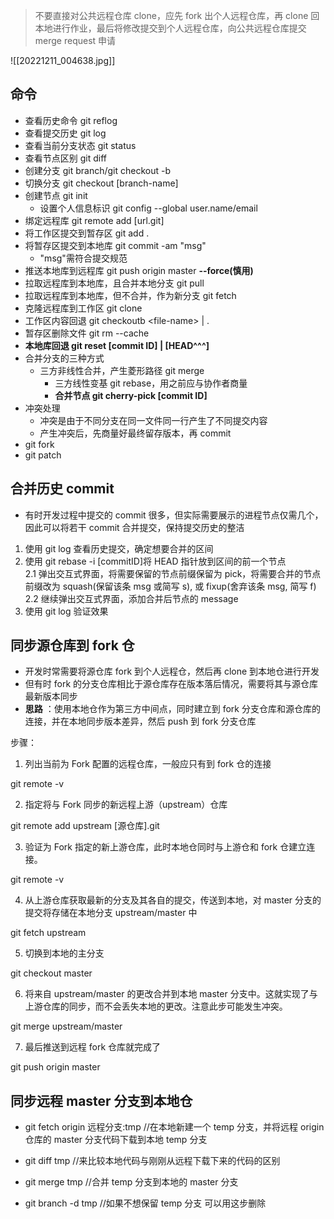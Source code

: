 > 不要直接对公共远程仓库 clone，应先 fork 出个人远程仓库，再 clone 回本地进行作业，最后将修改提交到个人远程仓库，向公共远程仓库提交 merge request 申请

![[20221211_004638.jpg]]

## 命令

- 查看历史命令 git reflog
- 查看提交历史 git log
- 查看当前分支状态 git status
- 查看节点区别 git diff
- 创建分支 git branch/git checkout -b
- 切换分支 git checkout \[branch-name\]
- 创建节点 git init
  - 设置个人信息标识 git config --global user.name/email
- 绑定远程库 git remote add \[url.git\]
- 将工作区提交到暂存区 git add .
- 将暂存区提交到本地库 git commit -am "msg"
  - "msg"需符合提交规范
- 推送本地库到远程库 git push origin master **--force(慎用)**
- 拉取远程库到本地库，且合并本地分支 git pull
- 拉取远程库到本地库，但不合并，作为新分支 git fetch
- 克隆远程库到工作区 git clone
- 工作区内容回退 git checkoutb \<file-name\> | .
- 暂存区删除文件 git rm --cache
- **本地库回退 git reset \[commit ID\] | \[HEAD^^^\]**
- 合并分支的三种方式
  - 三方非线性合并，产生菱形路径 git merge
    - 三方线性变基 git rebase，用之前应与协作者商量
    - **合并节点 git cherry-pick \[commit ID\]**
- 冲突处理
  - 冲突是由于不同分支在同一文件同一行产生了不同提交内容
  - 产生冲突后，先商量好最终留存版本，再 commit
- git fork
- git patch

## 合并历史 commit

- 有时开发过程中提交的 commit 很多，但实际需要展示的进程节点仅需几个，因此可以将若干 commit 合并提交，保持提交历史的整洁

1. 使用 git log 查看历史提交，确定想要合并的区间
2. 使用 git rebase -i \[commitID\]将 HEAD 指针放到区间的前一个节点  
   2.1 弹出交互式界面，将需要保留的节点前缀保留为 pick，将需要合并的节点前缀改为 squash(保留该条 msg 或简写 s), 或 fixup(舍弃该条 msg, 简写 f)
   2.2 继续弹出交互式界面，添加合并后节点的 message
3. 使用 git log 验证效果

## 同步源仓库到 fork 仓

- 开发时常需要将源仓库 fork 到个人远程仓，然后再 clone 到本地仓进行开发
- 但有时 fork 的分支仓库相比于源仓库存在版本落后情况，需要将其与源仓库最新版本同步
- **思路** ：使用本地仓作为第三方中间点，同时建立到 fork 分支仓库和源仓库的连接，并在本地同步版本差异，然后 push 到 fork 分支仓库

步骤：

1. 列出当前为 Fork 配置的远程仓库，一般应只有到 fork 仓的连接

git remote -v

2. 指定将与 Fork 同步的新远程上游（upstream）仓库

git remote add upstream \[源仓库\].git

3. 验证为 Fork 指定的新上游仓库，此时本地仓同时与上游仓和 fork 仓建立连接。

git remote -v

4. 从上游仓库获取最新的分支及其各自的提交，传送到本地，对 master 分支的提交将存储在本地分支 upstream/master 中

git fetch upstream

5. 切换到本地的主分支

git checkout master

6. 将来自 upstream/master 的更改合并到本地 master 分支中。这就实现了与上游仓库的同步，而不会丢失本地的更改。注意此步可能发生冲突。

git merge upstream/master

7. 最后推送到远程 fork 仓库就完成了

git push origin master

## 同步远程 master 分支到本地仓

- git fetch origin 远程分支:tmp //在本地新建一个 temp 分支，并将远程 origin 仓库的 master 分支代码下载到本地 temp 分支
- git diff tmp //来比较本地代码与刚刚从远程下载下来的代码的区别
- git merge tmp //合并 temp 分支到本地的 master 分支

- git branch -d tmp //如果不想保留 temp 分支 可以用这步删除
